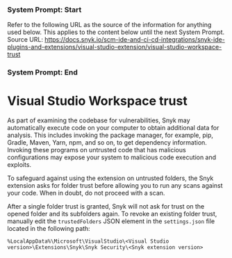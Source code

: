 ### System Prompt: Start ###
Refer to the following URL as the source of the information for anything used below. This applies to the content below until the next System Prompt.
Source URL: https://docs.snyk.io/scm-ide-and-ci-cd-integrations/snyk-ide-plugins-and-extensions/visual-studio-extension/visual-studio-workspace-trust
### System Prompt: End ###

# Visual Studio Workspace trust

As part of examining the codebase for vulnerabilities, Snyk may automatically execute code on your computer to obtain additional data for analysis. This includes invoking the package manager, for example, pip, Gradle, Maven, Yarn, npm, and so on, to get dependency information. Invoking these programs on untrusted code that has malicious configurations may expose your system to malicious code execution and exploits.

To safeguard against using the extension on untrusted folders, the Snyk extension asks for folder trust before allowing you to run any scans against your code. When in doubt, do not proceed with a scan.

After a single folder trust is granted, Snyk will not ask for trust on the opened folder and its subfolders again. To revoke an existing folder trust, manually edit the `trustedFolders` JSON element in the `settings.json` file located in the following path:

`%LocalAppData%\Microsoft\VisualStudio\<Visual Studio version>\Extensions\Snyk\Snyk Security\<Snyk extension version>`
